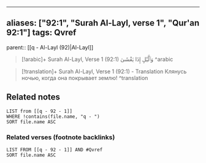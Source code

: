 
---
aliases: ["92:1", "Surah Al-Layl, verse 1", "Qur'an 92:1"]
tags: Qvref
---

parent:: [[q - Al-Layl (92)|Al-Layl]]

> [!arabic]+ Surah Al-Layl, Verse 1 (92:1)
> <span class="quran-arabic"> وَٱلَّيْلِ إِذَا يَغْشَىٰ</span>
^arabic

> [!translation]+ Surah Al-Layl, Verse 1 (92:1) - Translation
> Клянусь ночью, когда она покрывает землю!
^translation



## Related notes
```dataview
LIST from [[q - 92 - 1]]
WHERE !contains(file.name, "q - ")
SORT file.name ASC
```

### Related verses (footnote backlinks)
```dataview
LIST FROM [[q - 92 - 1]] AND #Qvref
SORT file.name ASC
```


